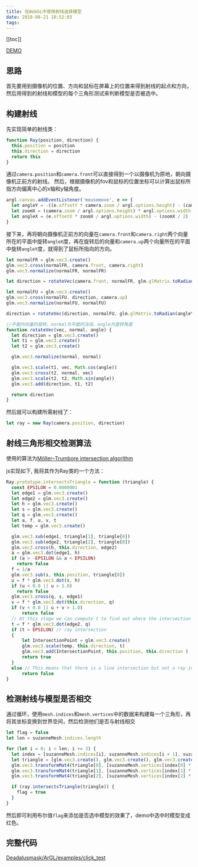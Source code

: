 ```yaml
---
title: 在WebGL中使用射线选择模型
date: 2018-08-21 18:52:03
tags:
---
```


[[toc]]

[DEMO](https://arthas.me/demo/ray-casting/index.html)

## 思路

首先要用到摄像机的位置、方向和鼠标在屏幕上的位置来得到射线的起点和方向，然后用得到的射线和模型的每个三角形测试来判断模型是否被选中。

## 构建射线

先实现简单的射线类：
```js
function Ray(position, direction) {
  this.position = position
  this.direction = direction
  return this
}
```

通过`camera.position`和`camera.front`可以直接得到一个以摄像机为原地，朝向摄像机正前方的射线。
然后，根据摄像机的fov和鼠标的位置坐标可以计算出鼠标所指方向偏离中心的x轴和y轴角度。
```js
argl.canvas.addEventListener('mousemove', e => {
  let angleY = -((e.offsetY * camera.zoom / argl.options.height) - (camera.zoom / 2))
  let zoomX = (camera.zoom / argl.options.height) * argl.options.width
  let angleX = (e.offsetX * zoomX / argl.options.width) - (zoomX / 2)
}
```

接下来，再将朝向摄像机正前方的向量在`camera.front`和`camera.right`两个向量所在的平面中旋转`angleX`度，再在旋转后的向量和`camera.up`两个向量所在的平面中旋转`angleY`度，就得到了鼠标所指向的方向。
```js
let normalFR = glm.vec3.create()
glm.vec3.cross(normalFR, camera.front, camera.right)
glm.vec3.normalize(normalFR, normalFR)

let direction = rotateVec(camera.front, normalFR, glm.glMatrix.toRadian(angleX))

let normalFU = glm.vec3.create()
glm.vec3.cross(normalFU, direction, camera.up)
glm.vec3.normalize(normalFU, normalFU)

direction = rotateVec(direction, normalFU, glm.glMatrix.toRadian(angleY))

//平面内向量的旋转，normal为平面的法线，angle为旋转角度
function rotateVec(vec, normal, angle) {
  let direction = glm.vec3.create()
  let t1 = glm.vec3.create()
  let t2 = glm.vec3.create()

  glm.vec3.normalize(normal, normal)

  glm.vec3.scale(t1, vec, Math.cos(angle))
  glm.vec3.cross(t2, normal, vec)
  glm.vec3.scale(t2, t2, Math.sin(angle))
  glm.vec3.add(direction, t1, t2)

  return direction
}
```

然后就可以构建所需射线了：
```js
let ray = new Ray(camera.position, direction)
```

## 射线三角形相交检测算法
使用的算法为[Möller–Trumbore intersection algorithm](https://en.wikipedia.org/wiki/M%C3%B6ller%E2%80%93Trumbore_intersection_algorithm)

js实现如下, 我将其作为Ray类的一个方法：
```js
Ray.prototype.intersectsTriangle = function (triangle) {
  const EPSILON = 0.0000001
  let edge1 = glm.vec3.create()
  let edge2 = glm.vec3.create()
  let h = glm.vec3.create()
  let s = glm.vec3.create()
  let q = glm.vec3.create()
  let a, f, u, v, t
  let temp = glm.vec3.create()

  glm.vec3.sub(edge1, triangle[1], triangle[0])
  glm.vec3.sub(edge2, triangle[2], triangle[0])
  glm.vec3.cross(h, this.direction, edge2)
  a = glm.vec3.dot(edge1, h)
  if (a > -EPSILON && a < EPSILON)
    return false
  f = 1/a
  glm.vec3.sub(s, this.position, triangle[0])
  u = f * glm.vec3.dot(s, h)
  if (u < 0.0 || u > 1.0)
    return false
  glm.vec3.cross(q, s, edge1)
  v = f * glm.vec3.dot(this.direction, q)
  if (v < 0.0 || u + v > 1.0)
      return false
  // At this stage we can compute t to find out where the intersection point is on the line.
  t = f * glm.vec3.dot(edge2, q)
  if (t > EPSILON) // ray intersection
  {
      let IntersectionPoint = glm.vec3.create()
      glm.vec3.scale(temp, this.direction, t)
      glm.vec3.add(IntersectionPoint, this.position, this.direction )
      return true
  }
  else // This means that there is a line intersection but not a ray intersection.
      return false
}
```
## 检测射线与模型是否相交

通过循环，使用`mesh.indices`和`mesh.vertices`中的数据来构建每一个三角形，再将其坐标变换到世界空间，然后检测他们是否与射线相交
```js
let flag = false
let len = suzanneMesh.indices.length

for (let i = 0; i < len; i += 3) {
  let index = [suzanneMesh.indices[i], suzanneMesh.indices[i + 1], suzanneMesh.indices[i + 2]]
  let triangle = [glm.vec3.create(), glm.vec3.create(), glm.vec3.create()]
  glm.vec3.transformMat4(triangle[0], [suzanneMesh.vertices[index[0] * 3], suzanneMesh.vertices[index[0] * 3 + 1], suzanneMesh.vertices[index[0] * 3 + 2]], model)
  glm.vec3.transformMat4(triangle[1], [suzanneMesh.vertices[index[1] * 3], suzanneMesh.vertices[index[1] * 3 + 1], suzanneMesh.vertices[index[1] * 3 + 2]], model)
  glm.vec3.transformMat4(triangle[2], [suzanneMesh.vertices[index[2] * 3], suzanneMesh.vertices[index[2] * 3 + 1], suzanneMesh.vertices[index[2] * 3 + 2]], model)

  if (ray.intersectsTriangle(triangle)) {
    flag = true
  }
}
```

然后即可利用布尔值`flag`来添加是否选中模型的效果了，demo中选中时模型变成红色。

## 完整代码

[Deadalusmask/ArGL/examples/click_test](https://github.com/Deadalusmask/ArGL/tree/master/examples/click_test)